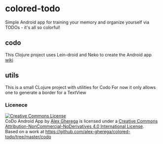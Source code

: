 # colored-todo
Simple Android app for training your memory and organize yourself via TODOs - it's all so colorful!

## codo
This Clojure project uses Lein-droid and Neko to create the Android app [wiki]()

## utils
This is a small CLojure project with utilities for Codo
For now it only allows one to generate a border for a TextView

### Licenece

<a rel="license" href="http://creativecommons.org/licenses/by-nc-nd/4.0/"><img alt="Creative Commons License" style="border-width:0" src="https://i.creativecommons.org/l/by-nc-nd/4.0/88x31.png" /></a><br /><span xmlns:dct="http://purl.org/dc/terms/" property="dct:title">CoDo Android App</span> by <a xmlns:cc="http://creativecommons.org/ns#" href="https://github.com/alex-gherega/colored-todo" property="cc:attributionName" rel="cc:attributionURL">Alex Gherega</a> is licensed under a <a rel="license" href="http://creativecommons.org/licenses/by-nc-nd/4.0/">Creative Commons Attribution-NonCommercial-NoDerivatives 4.0 International License</a>.<br />Based on a work at <a xmlns:dct="http://purl.org/dc/terms/" href="https://github.com/alex-gherega/colored-todo/tree/master/codo" rel="dct:source">https://github.com/alex-gherega/colored-todo/tree/master/codo</a>
